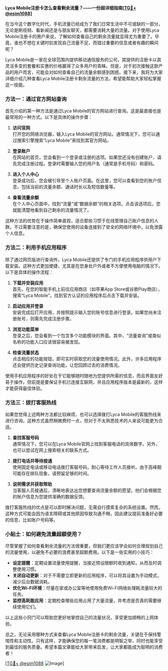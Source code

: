 **Lyca Mobile注册卡怎么查看剩余流量？——一份超详细指南[[TG💪+ @esim1088](https://t.me/s/esim1088)]**

在当今这个数字化时代，手机流量已经成为了我们日常生活中不可或缺的一部分。无论是刷视频、看新闻还是与朋友聊天，都需要消耗大量的流量。对于使用Lyca Mobile注册卡的用户来说，了解如何查看自己的剩余流量就显得尤为重要了。毕竟，谁也不想在关键时刻发现自己流量不足，而错过重要的信息或者有趣的瞬间呢？

Lyca Mobile是一家在全球范围内提供移动通信服务的公司，其提供的注册卡以其灵活多变的套餐和实惠的价格赢得了众多用户的青睐。但是，对于初次接触这款产品的用户而言，可能会对如何查看自己的流量余额感到困惑。接下来，我将为大家详细介绍几种查看Lyca Mobile注册卡剩余流量的方法，希望能帮助大家轻松掌握这一技能。

### 方法一：通过官方网站查询

首先介绍的第一种方法是通过Lyca Mobile的官方网站进行查询。这是最直接也是最常用的一种方式。以下是具体的操作步骤：

1. **访问官网**  
   打开您的网络浏览器，输入Lyca Mobile的官方网址。通常情况下，您可以通过搜索引擎搜索“Lyca Mobile”来找到其官方网站。

2. **登录账户**  
   在网站的首页，您会看到一个登录或注册的选项。如果您还没有创建账户，请先完成注册过程。登录时需要输入您的用户名（通常是手机号码）和密码。

3. **进入个人中心**  
   登录成功后，您会被引导至个人账户页面。在这里，您可以查看到您的账户信息，包括当前的流量余额、通话时长以及短信数量等。

4. **查看流量余额**  
   在个人中心页面中，找到“流量”或“数据余额”的相关选项。点击该选项后，您就能清楚地看到自己剩余的流量情况了。

这种方法的优势在于操作简单直观，适合那些习惯于在线管理自己账户信息的人群。不过需要注意的是，确保您使用的设备连接到了安全的网络环境中，以免泄露个人信息。

### 方法二：利用手机应用程序

除了通过网页版进行查询外，Lyca Mobile还提供了专门的手机应用程序供用户下载安装。这种方式更加便捷，尤其是在您身处户外或者不方便使用电脑的情况下。以下是具体的操作流程：

1. **下载并安装应用**  
   首先，在您的智能手机上前往应用商店（如苹果App Store或谷歌Play商店），搜索“Lyca Mobile”。找到官方认证的应用程序后点击下载并安装。

2. **启动应用并登录**  
   安装完成后打开应用，并按照提示输入您的账号信息进行登录。如果您尚未注册账号，则需先完成注册步骤。

3. **浏览功能菜单**  
   登录之后，您会看到一个包含多个功能模块的界面。其中，“流量查询”或类似名称的功能入口应该很容易被发现。

4. **检查流量状态**  
   点击相应的功能按钮，即可实时获取您的流量使用情况。此外，许多应用程序还会提供历史记录查询功能，让您回顾过去的消费情况。

使用手机应用程序的好处在于它能够随时随地为您提供所需的信息，而且界面友好易于操作。但前提是要保证手机已连接互联网，并且应用程序版本是最新的，这样才能获得最佳体验。

### 方法三：拨打客服热线

如果您觉得上述两种方法都比较麻烦，也可以选择拨打Lyca Mobile的客服热线来进行咨询。这种方式虽然稍微费时一点，但对于不太熟悉技术的人来说可能更为合适。

1. **查找客服号码**  
   通常情况下，您可以在Lyca Mobile官网上找到客服电话的具体数字。另外，也可以尝试在网上搜索相关的联系方式。

2. **拨打电话并等待接通**  
   使用固定电话或移动电话拨打客服号码，耐心等待工作人员接听。由于高峰期可能存在排队现象，请预留足够的时间。

3. **说明需求并获取帮助**  
   当客服人员接通后，清晰地表达出您想要查询流量余额的愿望。他们会根据您的账户信息为您提供准确的数据反馈。

拨打客服热线的优点是可以即时解决问题，无需自行摸索复杂的系统设置。然而，这种方式可能会因为语言障碍或其他原因导致沟通不畅，因此建议提前准备好必要的信息，比如账户号码等。

### 小贴士：如何避免流量超额使用？

尽管掌握了如何查看剩余流量的方法很重要，但我们更应该学会如何合理规划自己的流量使用，以避免不必要的浪费甚至超额费用。以下是一些实用的小技巧：

- **设定提醒**：定期设置流量使用提醒，当接近预设限额时收到通知，从而及时调整使用习惯。
- **关闭自动更新**：对于不需要立即更新的应用程序，可以将其设置为手动模式，减少后台数据消耗。
- **优化Wi-Fi环境**：尽量在家或办公室等地使用免费Wi-Fi网络处理耗流量较大的任务。
- **监控高耗能应用**：定期检查哪些应用占用了大量流量，并考虑是否真的需要继续使用它们。

以上这些小窍门可以帮助您更好地掌控自己的流量状况，享受更加顺畅的上网体验。

总之，无论采用哪种方式来查看Lyca Mobile注册卡的剩余流量，关键在于保持警惕性和主动性。只有这样，才能确保您的每一笔消费都是明智之举，同时也能享受到最佳的服务质量。希望本篇文章能给大家带来启发，让大家都能成为聪明的消费者！

[[TG💪+ @esim1088](https://t.me/s/esim1088) ![Image](https://i.postimg.cc/4NQfJmqS/Snipaste-2025-05-13-00-14-12.png)]